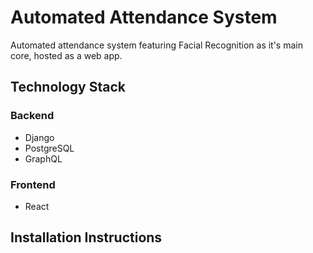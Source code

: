 # Automated Attendance System
 Automated attendance system featuring Facial Recognition as it's main core, hosted as a web app.


## Technology Stack ##
### Backend ###
* Django
* PostgreSQL
* GraphQL

### Frontend ##
* React

## Installation Instructions ##
